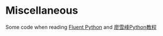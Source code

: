 # Miscellaneous
Some code when reading [Fluent Python](https://www.amazon.com/s/ref=nb_sb_noss?url=search-alias%3Daps&field-keywords=fluent+python) and [廖雪峰Python教程](http://www.liaoxuefeng.com/wiki/0014316089557264a6b348958f449949df42a6d3a2e542c000)
